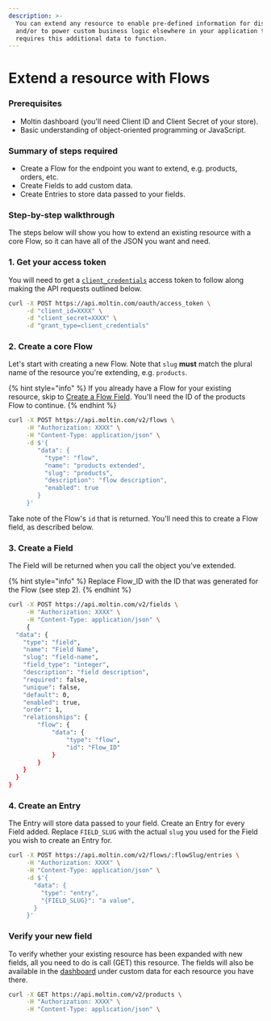 ```yaml
---
description: >-
  You can extend any resource to enable pre-defined information for display
  and/or to power custom business logic elsewhere in your application that
  requires this additional data to function.
---
```


# Extend a resource with Flows

### Prerequisites

* Moltin dashboard \(you'll need Client ID and Client Secret of your store\).
* Basic understanding of object-oriented programming or JavaScript.

### Summary of steps required

* Create a Flow for the endpoint you want to extend, e.g. products, orders, etc.
* Create Fields to add custom data.
* Create Entries to store data passed to your fields.

### Step-by-step walkthrough

The steps below will show you how to extend an existing resource with a core Flow, so it can have all of the JSON you want and need. 

### 1. Get your access token

You will need to get a [`client_credentials`](https://docs.moltin.com/basics/authentication/client-credential-token) access token to follow along making the API requests outlined below.

```bash
curl -X POST https://api.moltin.com/oauth/access_token \
     -d "client_id=XXXX" \
     -d "client_secret=XXXX" \
     -d "grant_type=client_credentials"
```

### 2. Create a core Flow

Let's start with creating a new Flow. Note that  `slug` **must** match the plural name of the resource you're extending, e.g. `products`.

{% hint style="info" %}
If you already have a Flow for your existing resource, skip to [Create a Flow Field](extending-product.md#3-create-a-flow-field). You'll need the ID of the products Flow to continue.
{% endhint %}

```bash
curl -X POST https://api.moltin.com/v2/flows \
     -H "Authorization: XXXX" \
     -H "Content-Type: application/json" \
     -d $'{
        "data": {
          "type": "flow",
          "name": "products extended",
          "slug": "products",
          "description": "flow description",
          "enabled": true
        }
     }'
```

Take note of the Flow's `id` that is returned. You'll need this to create a Flow field, as described below.

### 3. Create a Field

The Field will be returned when you call the object you've extended. 

{% hint style="info" %}
Replace Flow\_ID with the ID that was generated for the Flow \(see step 2\).
{% endhint %}

```bash
curl -X POST https://api.moltin.com/v2/fields \
     -H "Authorization: XXXX" \
     -H "Content-Type: application/json" \
     {
  "data": {
    "type": "field",
    "name": "Field Name",
    "slug": "field-name",
    "field_type": "integer",
    "description": "field description",
    "required": false,
    "unique": false,
    "default": 0,
    "enabled": true,
    "order": 1,
    "relationships": {
        "flow": {
            "data": {
                "type": "flow",
                "id": "Flow_ID"
            }
        }
    }
  }
}
```

### 4. Create an Entry

The Entry will store data passed to your field. Create an Entry for every Field added. Replace `FIELD_SLUG` with the actual `slug` you used for the Field you wish to create an Entry for.

```bash
curl -X POST https://api.moltin.com/v2/flows/:flowSlug/entries \
     -H "Authorization: XXXX" \
     -H "Content-Type: application/json" \
     -d $'{
       "data": {
         "type": "entry",
         "{FIELD_SLUG}": "a value",
       }
     }'
```

### Verify your new field

To verify whether your existing resource has been expanded with new fields, all you need to do is call \(GET\) this resource. The fields will also be available in the [dashboard](https://dashboard.moltin.com/app) under custom data for each resource you have there.

```bash
curl -X GET https://api.moltin.com/v2/products \
     -H "Authorization: XXXX" \
     -H "Content-Type: application/json" \
```







